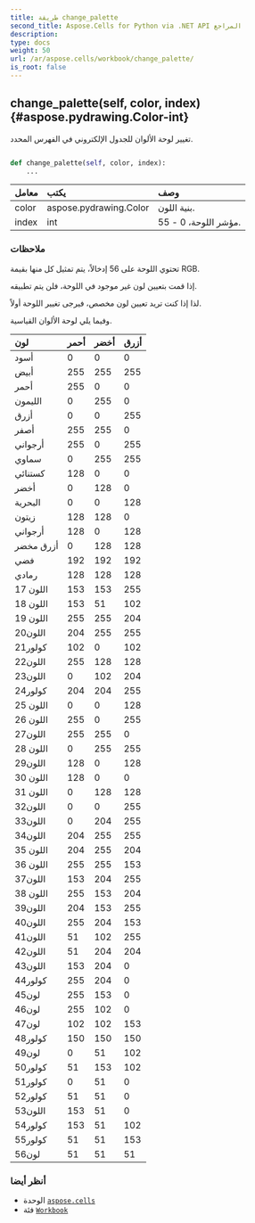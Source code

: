```yaml
---
title: طريقة change_palette
second_title: Aspose.Cells for Python via .NET API المراجع
description:
type: docs
weight: 50
url: /ar/aspose.cells/workbook/change_palette/
is_root: false
---
```

##  change_palette(self, color, index) {#aspose.pydrawing.Color-int}
تغيير لوحة الألوان للجدول الإلكتروني في الفهرس المحدد.



```python

def change_palette(self, color, index):
    ...
```


| معامل| يكتب| وصف|
| :- | :- | :- |
| color | aspose.pydrawing.Color | بنية اللون.|
| index | int | مؤشر اللوحة، 0 - 55.|
###  ملاحظات

تحتوي اللوحة على 56 إدخالاً، يتم تمثيل كل منها بقيمة RGB.


إذا قمت بتعيين لون غير موجود في اللوحة، فلن يتم تطبيقه.


لذا إذا كنت تريد تعيين لون مخصص، فيرجى تغيير اللوحة أولاً.


وفيما يلي لوحة الألوان القياسية.

| لون| أحمر| أخضر| أزرق|
| :- | :- | :- | :- |
| أسود| 0| 0| 0 |
| أبيض| 255| 255| 255 |
| أحمر| 255| 0| 0 |
| الليمون| 0| 255| 0 |
| أزرق| 0| 0| 255 |
| أصفر| 255| 255| 0 |
| أرجواني| 255| 0| 255 |
| سماوي| 0| 255| 255 |
| كستنائي| 128| 0| 0 |
| أخضر| 0| 128| 0 |
| البحرية| 0| 0| 128 |
| زيتون| 128| 128| 0 |
| أرجواني| 128| 0| 128 |
| أزرق مخضر| 0| 128| 128 |
| فضي| 192| 192| 192 |
| رمادي| 128| 128| 128 |
|اللون 17| 153| 153| 255 |
| اللون 18| 153| 51| 102 |
| اللون 19| 255| 255| 204 |
| اللون20| 204| 255| 255 |
| كولور21| 102| 0| 102 |
| اللون22| 255| 128| 128 |
| اللون23| 0| 102| 204 |
| كولور24| 204| 204| 255 |
| اللون 25| 0| 0| 128 |
| اللون 26| 255| 0| 255 |
| اللون27| 255| 255| 0 |
| اللون 28| 0| 255| 255 |
| اللون29| 128| 0| 128 |
| اللون 30| 128| 0| 0 |
| اللون 31| 0| 128| 128 |
| اللون32| 0| 0| 255 |
| اللون33| 0| 204| 255 |
| اللون34| 204| 255| 255 |
| اللون 35| 204| 255| 204 |
| اللون 36| 255| 255| 153 |
| اللون37| 153| 204| 255 |
| اللون 38| 255| 153| 204 |
| اللون39| 204| 153| 255 |
| اللون40| 255| 204| 153 |
| اللون41| 51| 102| 255 |
| اللون42| 51| 204| 204 |
| اللون43| 153| 204| 0 |
| كولور44| 255| 204| 0 |
| لون45| 255| 153| 0 |
| لون46| 255| 102| 0 |
| لون47| 102| 102| 153 |
| كولور48| 150| 150| 150 |
| لون49| 0| 51| 102 |
| كولور50| 51| 153| 102 |
| كولور51| 0| 51| 0 |
| كولور52| 51| 51| 0 |
| اللون53| 153| 51| 0 |
| كولور54| 153| 51| 102 |
| كولور55| 51| 51| 153 |
| لون56| 51| 51| 51 |


###  أنظر أيضا

* الوحدة [`aspose.cells`](../../)
* فئة [`Workbook`](/cells/python-net/ar/aspose.cells/workbook)
